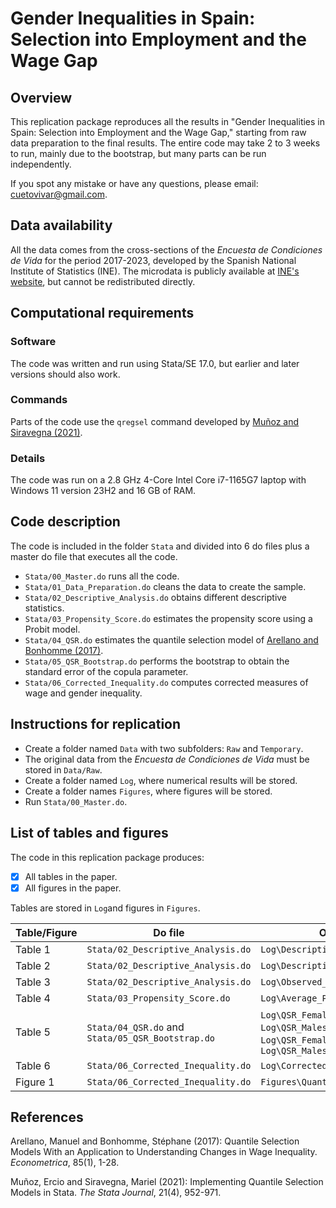 # Gender Inequalities in Spain: Selection into Employment and the Wage Gap

Overview
--------

This replication package reproduces all the results in "Gender Inequalities in Spain: Selection into Employment and the Wage Gap," starting from raw data preparation to the final results. The entire code may take 2 to 3 weeks to run, mainly due to the bootstrap, but many parts can be run independently.

If you spot any mistake or have any questions, please email: cuetovivar@gmail.com.

Data availability
-----------------

All the data comes from the cross-sections of the _Encuesta de Condiciones de Vida_ for the period 2017-2023, developed by the Spanish National Institute of Statistics (INE). The microdata is publicly available at [INE's website](https://www.ine.es/dyngs/INEbase/es/operacion.htm?c=Estadistica_C&cid=1254736176807&menu=resultados&idp=1254735976608#_tabs-1254736195153), but cannot be redistributed directly.

Computational requirements
---------------------------

### Software

The code was written and run using Stata/SE 17.0, but earlier and later versions should also work.

### Commands

Parts of the code use the `qregsel` command developed by [Muñoz and Siravegna (2021)](https://journals.sagepub.com/doi/10.1177/1536867X211063148).

### Details

The code was run on a 2.8 GHz 4-Core Intel Core i7-1165G7 laptop with Windows 11 version 23H2 and 16 GB of RAM.

Code description
----------------

The code is included in the folder `Stata` and divided into 6 do files plus a master do file that executes all the code.

- `Stata/00_Master.do` runs all the code.
- `Stata/01_Data_Preparation.do` cleans the data to create the sample.
- `Stata/02_Descriptive_Analysis.do` obtains different descriptive statistics.
- `Stata/03_Propensity_Score.do` estimates the propensity score using a Probit model.
- `Stata/04_QSR.do` estimates the quantile selection model of [Arellano and Bonhomme (2017)](https://onlinelibrary.wiley.com/doi/abs/10.3982/ECTA14030).
- `Stata/05_QSR_Bootstrap.do` performs the bootstrap to obtain the standard error of the copula parameter.
- `Stata/06_Corrected_Inequality.do` computes corrected measures of wage and gender inequality.

Instructions for replication
----------------------------

- Create a folder named `Data` with two subfolders: `Raw` and `Temporary`.
- The original data from the _Encuesta de Condiciones de Vida_ must be stored in `Data/Raw`.
- Create a folder named `Log`, where numerical results will be stored.
- Create a folder names `Figures`, where figures will be stored.
- Run `Stata/00_Master.do`.

List of tables and figures
--------------------------

The code in this replication package produces:

- [x] All tables in the paper.
- [x] All figures in the paper.

Tables are stored in `Log`and figures in `Figures`.

| Table/Figure | Do file | Output file |
|---|---|---|
| Table 1 | `Stata/02_Descriptive_Analysis.do` | `Log\Descriptive_Statistics.log` |
| Table 2 | `Stata/02_Descriptive_Analysis.do` | `Log\Descriptive_Statistics.log` |
| Table 3 | `Stata/02_Descriptive_Analysis.do` | `Log\Observed_Wage_Gap.log` |
| Table 4 | `Stata/03_Propensity_Score.do` | `Log\Average_Propensity_Score.log` |
| Table 5 | `Stata/04_QSR.do` and `Stata/05_QSR_Bootstrap.do` | `Log\QSR_Females_'year'.log`, `Log\QSR_Males_'year'.log`, `Log\QSR_Females_Bootstrap.log` and `Log\QSR_Males_Bootstrap.log` |
| Table 6 | `Stata/06_Corrected_Inequality.do` | `Log\Corrected_Wage_Inequality.log` |
| Figure 1 | `Stata/06_Corrected_Inequality.do` | `Figures\Quantile_'q'th.png` |

References
-----------------

Arellano, Manuel and Bonhomme, Stéphane (2017): Quantile Selection Models With an Application to Understanding Changes in Wage Inequality. _Econometrica_, 85(1), 1-28.

Muñoz, Ercio and Siravegna, Mariel (2021): Implementing Quantile Selection Models in Stata. _The Stata Journal_, 21(4), 952-971.

